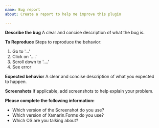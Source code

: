 ```yaml
---
name: Bug report
about: Create a report to help me improve this plugin

---
```


**Describe the bug**
A clear and concise description of what the bug is.

**To Reproduce**
Steps to reproduce the behavior:
1. Go to '...'
2. Click on '....'
3. Scroll down to '....'
4. See error

**Expected behavior**
A clear and concise description of what you expected to happen.

**Screenshots**
If applicable, add screenshots to help explain your problem.

**Please complete the following information:**
- Which version of the Screenshot do you use?
- Which version of Xamarin.Forms do you use?
- Which OS are you talking about?

